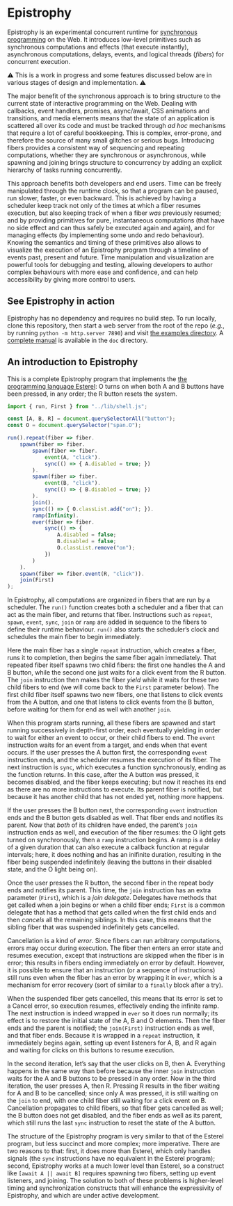 # Epistrophy

Epistrophy is an experimental concurrent runtime for [synchronous programming](https://en.wikipedia.org/wiki/Synchronous_programming_language) on the Web. It introduces low-level primitives such as synchronous computations and effects (that execute instantly), asynchronous computations, delays, events, and logical threads (_fibers_) for concurrent execution.

⚠️ This is a work in progress and some features discussed below are in various stages of design and implementation. ⚠️

The major benefit of the synchronous approach is to bring structure to the current state of interactive programming on the Web. Dealing with callbacks, event handlers, promises, async/await, CSS animations and transitions, and media elements means that the state of an application is scattered all over its code and must be tracked through _ad hoc_ mechanisms that require a lot of careful bookkeeping. This is complex, error-prone, and therefore the source of many small glitches or serious bugs. Introducing fibers provides a consistent way of sequencing and repeating computations, whether they are synchronous or asynchronous, while spawning and joining brings structure to concurrency by adding an explicit hierarchy of tasks running concurrently.

This approach benefits both developers and end users. Time can be freely manipulated through the runtime clock, so that a program can be paused, run slower, faster, or even backward. This is achieved by having a scheduler keep track not only of the times at which a fiber resumes execution, but also keeping track of when a fiber _was_ previously resumed; and by providing primitives for pure, instantaneous computations (that have no side effect and can thus safely be executed again and again), and for managing effects (by implementing some undo and redo behaviour). Knowing the semantics and timing of these primitives also allows to visualize the execution of an Epistrophy program through a timeline of events past, present and future. Time manipulation and visualization are powerful tools for debugging and testing, allowing developers to author complex behaviours with more ease and confidence, and can help accessibility by giving more control to users.

## See Epistrophy in action

Epistrophy has no dependency and requires no build step. To run locally, clone this repository, then start a web server from the root of the repo (_e.g._, by running `python -m http.server 7890`) and visit [the examples directory](http://localhost:7890/examples/). A [complete manual](doc/manual.md) is available in the `doc` directory.

## An introduction to Epistrophy

This is a complete Epistrophy program that implements the [the programming language Esterel](https://en.wikipedia.org/wiki/Esterel): O turns on when both A and B buttons have been pressed, in any order; the R button resets the system.

```js
import { run, First } from "../lib/shell.js";

const [A, B, R] = document.querySelectorAll("button");
const O = document.querySelector("span.O");

run().repeat(fiber => fiber.
    spawn(fiber => fiber.
        spawn(fiber => fiber.
            event(A, "click").
            sync(() => { A.disabled = true; })
        ).
        spawn(fiber => fiber.
            event(B, "click").
            sync(() => { B.disabled = true; })
        ).
        join().
        sync(() => { O.classList.add("on"); }).
        ramp(Infinity).
        ever(fiber => fiber.
            sync(() => {
                A.disabled = false;
                B.disabled = false;
                O.classList.remove("on");
            })
        )
    ).
    spawn(fiber => fiber.event(R, "click")).
    join(First)
);
```

In Epistrophy, all computations are organized in fibers that are run by a scheduler. The `run()` function creates both a scheduler and a fiber that can act as the main fiber, and returns that fiber. Instructions such as `repeat`, `spawn`, `event`, `sync`, `join` or `ramp` are added in sequence to the fibers to define their runtime behaviour. `run()` also starts the scheduler’s clock and schedules the main fiber to begin immediately.

Here the main fiber has a single `repeat` instruction, which creates a fiber, runs it to completion, then begins the same fiber again immediately. That repeated fiber itself spawns two child fibers: the first one handles the A and B button, while the second one just waits for a click event from the R button. The `join` instruction then makes the fiber _yield_ while it waits for these two child fibers to end (we will come back to the `First` parameter below). The first child fiber itself spawns two new fibers, one that listens to click events from the A button, and one that listens to click events from the B button, before waiting for them for end as well with another `join`.

When this program starts running, all these fibers are spawned and start running successively in depth-first order, each eventually yielding in order to wait for either an event to occur, or their child fibers to end. The `event` instruction waits for an event from a target, and ends when that event occurs. If the user presses the A button first, the corresponding `event` instruction ends, and the scheduler resumes the execution of its fiber. The next instruction is `sync`, which executes a function synchronously, ending as the function returns. In this case, after the A button was pressed, it becomes disabled, and the fiber keeps executing; but now it reaches its end as there are no more instructions to execute. Its parent fiber is notified, but because it has another child that has not ended yet, nothing more happens.

If the user presses the B button next, the corresponding `event` instruction ends and the B button gets disabled as well. That fiber ends and notifies its parent. Now that _both_ of its children have ended, the parent’s `join` instruction ends as well, and execution of the fiber resumes: the O light gets turned on synchronously, then a `ramp` instruction begins. A ramp is a delay of a given duration that can also execute a callback function at regular intervals; here, it does nothing and has an inifinite duration, resulting in the fiber being suspended indefinitely (leaving the buttons in their disabled state, and the O light being on).

Once the user presses the R button, the second fiber in the repeat body ends and notifies its parent. This time, the `join` instruction has an extra parameter (`First`), which is a _join delegate_. Delegates have methods that get called when a join begins or when a child fiber ends; `First` is a common delegate that has a method that gets called when the first child ends and then _cancels_ all the remaining siblings. In this case, this means that the sibling fiber that was suspended indefinitely gets cancelled.

Cancellation is a kind of _error_. Since fibers can run arbitrary computations, errors may occur during execution. The fiber then enters an error state and resumes execution, except that instructions are skipped when the fiber is in error; this results in fibers ending immediately on error by default. However, it is possible to ensure that an instruction (or a sequence of instructions) still runs even when the fiber has an error by wrapping it in `ever`, which is a mechanism for error recovery (sort of similar to a `finally` block after a try).

When the suspended fiber gets cancelled, this means that its error is set to a Cancel error, so execution resumes, effectively ending the infinite ramp. The next instruction is indeed wrapped in `ever` so it does run normally; its effect is to restore the initial state of the A, B and O elements. Then the fiber ends and the parent is notified; the `join(First)` instruction ends as well, and that fiber ends. Because it is wrapped in a `repeat` instruction, it immediately begins again, setting up event listeners for A, B, and R again and waiting for clicks on this buttons to resume execution.

In the second iteration, let’s say that the user clicks on B, then A. Everything happens in the same way than before because the inner `join` instruction waits for the A and B buttons to be pressed in any order. Now in the third iteration, the user presses A, then R. Pressing R results in the fiber waiting for A and B to be cancelled; since only A was pressed, it is still waiting on the `join` to end, with one child fiber still waiting for a click event on B. Cancellation propagates to child fibers, so that fiber gets cancelled as well; the B button does not get disabled, and the fiber ends as well as its parent, which still runs the last `sync` instruction to reset the state of the A button.

The structure of the Epistrophy program is very similar to that of the Esterel program, but less succinct and more complex; more imperative. There are two reasons to that: first, it does more than Esterel, which only handles signals (the `sync` instructions have no equivalent in the Esterel program); second, Epistrophy works at a much lower level than Esterel, so a construct like `[await A || await B]` requires spawning two fibers, setting up event listeners, and joining. The solution to both of these problems is higher-level timing and synchronization constructs that will enhance the expressivity of Epistrophy, and which are under active development.


